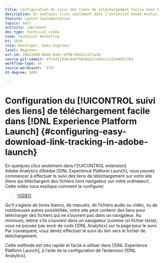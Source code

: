 ```yaml
---
title: Configuration du suivi des liens de téléchargement facile dans Experience Platform Launch
description: En quelques clics seulement dans l’extension Adobe Analytics d’Experience Platform Launch, vous pouvez commencer à effectuer le suivi des liens de téléchargement sur votre site (liens qui téléchargent des fichiers hors navigateur sur votre ordinateur). Cette vidéo vous explique comment le configurer.
feature: Launch Implementation
topics: null
activity: implement
doc-type: technical video
team: Technical Marketing
kt: 1844
role: Developer, Data Engineer
level: Beginner
exl-id: 28822d90-6bbb-43dc-bf98-892e21e71a1d
source-git-commit: 8fc641743bc9e07b838a22ca64ccc15344d52764
workflow-type: ht
source-wordcount: '173'
ht-degree: 100%

---
```


# Configuration du [!UICONTROL suivi des liens] de téléchargement facile dans [!DNL Experience Platform Launch] {#configuring-easy-download-link-tracking-in-adobe-launch}

En quelques clics seulement dans l’[!UICONTROL extension] Adobe Analytics d’Adobe [!DNL Experience Platform Launch], vous pouvez commencer à effectuer le suivi des liens de téléchargement sur votre site (liens qui téléchargent des fichiers hors navigateur sur votre ordinateur). Cette vidéo vous explique comment le configurer.

>[!VIDEO](https://video.tv.adobe.com/v/25762/?quality=12&learn=on)

Qu’il s’agisse de livres blancs, de manuels, de fichiers audio ou vidéo, ou de nombreuses autres possibilités, votre site peut contenir des liens pour télécharger des fichiers qui ne s’ouvrent pas dans un navigateur. Au minimum, même s’ils s’ouvrent dans un navigateur (comme un fichier texte), vous ne pouvez pas avoir de code [!DNL Analytics] sur la page pour le suivi. Par conséquent, vous devez effectuer le suivi du lien vers le fichier de téléchargement.

Cette méthode est très rapide et facile à utiliser dans [!DNL Experience Platform Launch], à l’aide de la configuration de l’extension [!DNL Analytics].
